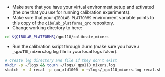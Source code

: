 - Make sure that you have your virtual environment setup and activated (the one that you use for running calibration experiments).
- Make sure that your `QIBOLAB_PLATFORMS` environment variable points to this copy of the `qibolab_platforms_qrc` repository.
- Change working directory to here:
```bash
cd ${QIBOLAB_PLATFORMS}/qpu118/calibrate_mixers
```
- Run the calibration script through slurm (make sure you have a _qpu118_mixers.log log file in your local logs folder):
```bash
# Create log directory and file if they don't exist
mkdir -p ~/logs && touch ~/logs/_qpu118_mixers.log
sbatch -v -J recal -p qpu_xld1000 -o ~/logs/_qpu118_mixers.log recal.sh
```
